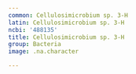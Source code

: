 ```yaml
---
common: Cellulosimicrobium sp. 3-H
latin: Cellulosimicrobium sp. 3-H
ncbi: '488135'
title: Cellulosimicrobium sp. 3-H
group: Bacteria
image: .na.character

---
```

